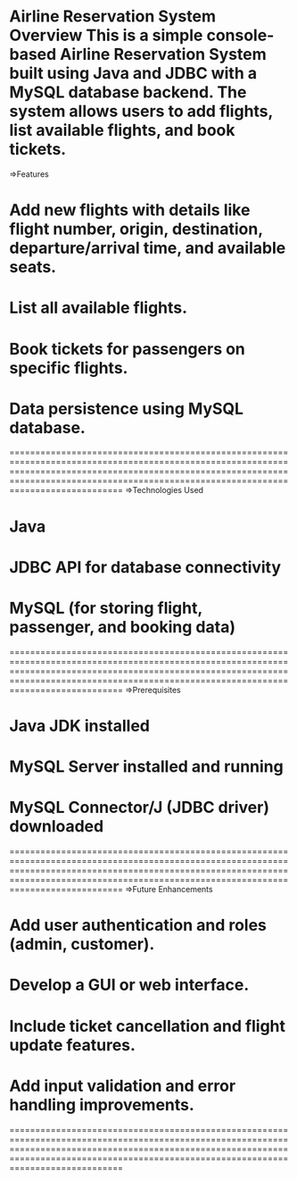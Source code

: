 Airline Reservation System
Overview
This is a simple console-based Airline Reservation System built using Java and JDBC with a MySQL database backend. The system allows users to add flights, list available flights, and book tickets.
==============================================================================================================================================================================================================================================
=>Features

# Add new flights with details like flight number, origin, destination, departure/arrival time, and available seats.
# List all available flights.
# Book tickets for passengers on specific flights.
# Data persistence using MySQL database.
==============================================================================================================================================================================================================================================
=>Technologies Used

# Java
# JDBC API for database connectivity
# MySQL (for storing flight, passenger, and booking data)
==============================================================================================================================================================================================================================================
=>Prerequisites

# Java JDK installed
# MySQL Server installed and running
# MySQL Connector/J (JDBC driver) downloaded
==============================================================================================================================================================================================================================================
 =>Future Enhancements

# Add user authentication and roles (admin, customer).
# Develop a GUI or web interface.
# Include ticket cancellation and flight update features.
# Add input validation and error handling improvements.

==============================================================================================================================================================================================================================================
